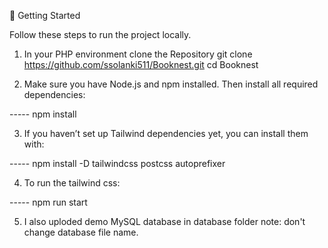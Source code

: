 🚀 Getting Started

Follow these steps to run the project locally.

1. In your PHP environment clone the Repository git clone https://github.com/ssolanki511/Booknest.git cd Booknest

2. Make sure you have Node.js and npm installed. Then install all required dependencies:

----- npm install

3. If you haven’t set up Tailwind dependencies yet, you can install them with:

----- npm install -D tailwindcss postcss autoprefixer

4. To run the tailwind css:

----- npm run start

5. I also uploded demo MySQL database in database folder
note: don't change database file name.
